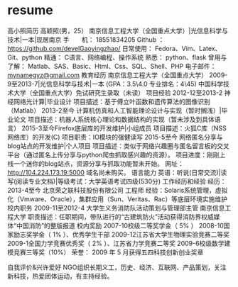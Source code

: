 # resume
高小照简历
高颖照(男，25）
南京信息工程大学（全国重点大学）|光信息科学与技术|一本|现居南京 
手　　机： 18551834205
Github  ： https://github.com/develGaoyingzhao/
日常使用： Fedora、Vim、Latex、Git、python
精通： C语言、网络编程、操作系统             熟悉： python、flask
曾用与了解： Matlab、SAS、Basic、Html、Css、SQL、Shell、PHP
电子邮件： mynamegyz@gmail.com
教育经历
南京信息工程大学（全国重点大学） 
2009-9至2013-7|光信息科学与技术|一本 (GPA：3.5\4.0   专业排名：4\45)
中国科学技术大学（全国重点大学）免试研究生录取（未读）
项目经验
2012-12至2013-2 神经网络光计算|毕业设计
项目描述：基于傅立叶函数和遗传算法的图像识别（Matlab）
2013-2至今  计算机仿真和人工智能理论设计与实现（暂时搁浅）|毕业论文
项目描述：机器人系统核心理论和数据结构的实现（暂未涉及到具体语言）
2015-3至今Firefox底层库的开发维护|小组成员 
项目描述：火狐C库（NSS网络库）的开发(C)
项目职责：IO模块的强健读写
2015-5至今 网络匿名分享与blog站点的开发维护|个人项目
项目描述：类似于网络兴趣圈与匿名留言板的交叉平台（通过匿名上传分享与python爬虫抓取感兴趣的资源）。
项目进度：刚刚上线一个迷你的blog站点，资源分享与抓取功能暂未开始。
网址：http://104.224.173.19:5000 域名尚未购买。
语言能力
英语：听说(日常交流)|读写(阅读专业文档)|等级考试：大学英语考试四级(530分)
工作经历和经验
经历：2013-4至今 北京荣之联科技股份有限公司 工程师
经验：Solaris系统管理，虚拟化（Vmware、Oracle），集群应用（Sun、Veritas、Rac）等底层环境实施维护
校内职务
2009-11至2012-4  大学生义务消防队活动策划与管理部主管    南京信息工程大学
职责描述：任职期间，带队进行的“古建筑防火”活动获得消防界权威媒体“中国消防”的整版报道
校内奖励
2007-10校级二等奖学金（ 5% ）
2008-10国家励志奖学金（ 1% ）、优秀学生干部
2009-12江苏省大学生物理实验竞赛二等奖
2009-1全国力学竞赛优秀奖（ 2% ）、江苏省力学竞赛二等奖
2009-6校级数学建模竞赛三等奖（10%）
荣誉： 2009 年 5 月获得五四科技创新创业奖章

自我评价&兴许爱好
NGO组织长期义工，历史、经济、互联网、产品策划，关注新科技，热爱团体运动，有主持经验。
